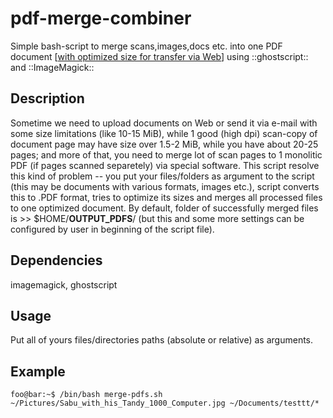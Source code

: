 # pdf-merge-combiner
Simple bash-script to merge scans,images,docs etc. into one PDF document [<ins>with optimized size for transfer via Web</ins>] using ::ghostscript:: and ::ImageMagick:: 
## Description
Sometime we need to upload documents on Web or send it via e-mail with some size limitations (like 10-15 MiB), while 1 good (high dpi) scan-copy of document page may have size over 1.5-2 MiB, while you have about 20-25 pages; and more of that, you need to merge lot of scan pages to 1 monolitic PDF (if pages scanned separetely) via special software. 
This script resolve this kind of problem -- you put your files/folders as argument to the script (this may be documents with various formats, images etc.), script converts this to .PDF format, tries to optimize its sizes and merges all processed files to one optimized document.
By default, folder of successfully merged files is >> $HOME/__OUTPUT_PDFS__/ (but this and some more settings can be configured by user in beginning of the script file). 
## Dependencies
imagemagick, ghostscript
## Usage
Put all of yours files/directories paths (absolute or relative) as arguments.
## Example
```console
foo@bar:~$ /bin/bash merge-pdfs.sh ~/Pictures/Sabu_with_his_Tandy_1000_Computer.jpg ~/Documents/testtt/*
```
